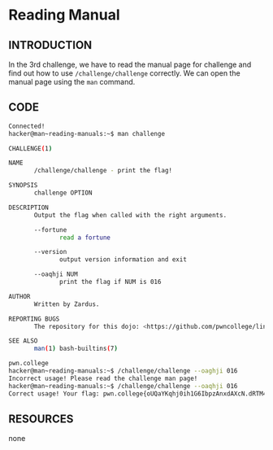 # Reading Manual
## INTRODUCTION 
In the 3rd challenge, we have to read the manual page for challenge and find out how to use `/challenge/challenge` correctly. We can open the manual page using the `man` command.

## CODE
```bash
Connected!
hacker@man~reading-manuals:~$ man challenge

CHALLENGE(1)                                                                                  Challenge Commands                                                                                 CHALLENGE(1)

NAME
       /challenge/challenge - print the flag!

SYNOPSIS
       challenge OPTION

DESCRIPTION
       Output the flag when called with the right arguments.

       --fortune
              read a fortune

       --version
              output version information and exit

       --oaqhji NUM
              print the flag if NUM is 016

AUTHOR
       Written by Zardus.

REPORTING BUGS
       The repository for this dojo: <https://github.com/pwncollege/linux-luminarium/>

SEE ALSO
       man(1) bash-builtins(7)

pwn.college                                                                                        May 2024                                                                                      CHALLENGE(1)
hacker@man~reading-manuals:~$ /challenge/challenge --oaghji 016
Incorrect usage! Please read the challenge man page!
hacker@man~reading-manuals:~$ /challenge/challenge --oaqhji 016
Correct usage! Your flag: pwn.college{oUQaYKqhj0ih1G6IbpzAnxdAXcN.dRTM4QDLxMDO1czW}
```
## RESOURCES
none
